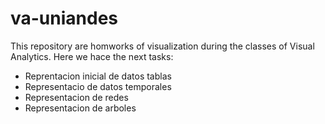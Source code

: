 # va-uniandes
This repository are homworks of visualization during the classes of Visual Analytics.
Here we hace the next tasks:

- Reprentacion inicial de datos tablas
- Representacio de datos temporales
- Representacion de redes
- Representacion de arboles
